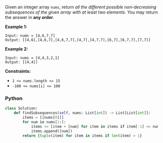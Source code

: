 Given an integer array  `nums`, return  _all the different possible non-decreasing subsequences of the given array with
at least two elements_. You may return the answer in  **any order**.

**Example 1:**

```
Input: nums = [4,6,7,7]
Output: [[4,6],[4,6,7],[4,6,7,7],[4,7],[4,7,7],[6,7],[6,7,7],[7,7]]
```

**Example 2:**

```
Input: nums = [4,4,3,2,1]
Output: [[4,4]]
```

**Constraints:**

- `1 <= nums.length <= 15`
- `-100 <= nums[i] <= 100`

### Python

```python
class Solution:
    def findSubsequences(self, nums: List[int]) -> List[List[int]]:
        items = [[nums[0]]]
        for num in nums[1:]:
            items += [item + [num] for item in items if item[-1] <= num]
            items.append([num])
        return {tuple(item) for item in items if len(item) > 1}
```